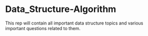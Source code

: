 # Data_Structure-Algorithm
This rep will contain all important data structure topics and various important questions related to them.


